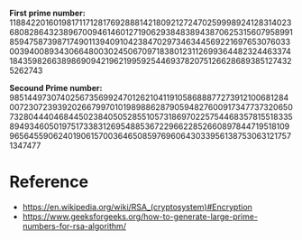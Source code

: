 **First prime number:**
118842201601981711712817692888142180921272470259998924128314023680828643238967009461460127190629384838943870625315607958991859475873987174901139409104238470297346344569221697653076033003940089343066480030245067097183801231126993644823244633741843598266389869094219621995925446937820751266286893851274325262743

**Secound Prime number:**
98514497307402567356992470126210411910586888772739121006812840072307239392026679970101989886287905948276009173477373206507328044404684450238405052855105731869702257544683578155183358949346050197517338312695488536722966228526608978447195181099656455906240190615700364650859769606430339561387530631217571347477

# Reference
- https://en.wikipedia.org/wiki/RSA_(cryptosystem)#Encryption
- https://www.geeksforgeeks.org/how-to-generate-large-prime-numbers-for-rsa-algorithm/
